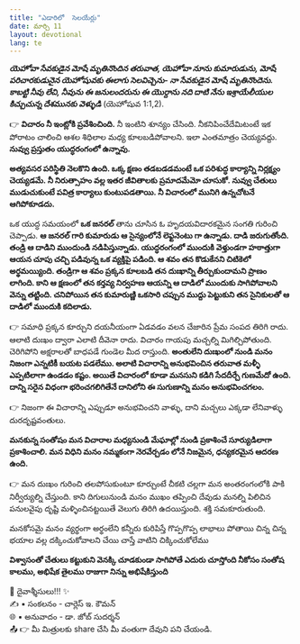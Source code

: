 ```yaml
---
title: "ఎడారిలో  సెలయేర్లు"
date: మార్చి 11
layout: devotional
lang: te
---
```


***యెహోవా సేవకుడైన మోషే మృతినొందిన తరువాత, యెహోవా నూను కుమారుడును, మోషే పరిచారకుడునైన యెహోషువకు ఈలాగు సెలవిచ్చెను- నా సేవకుడైన మోషే మృతినొందెను. కాబట్టి నీవు లేచి, నీవును ఈ జనులందరును ఈ యొర్దాను నది దాటి నేను ఇశ్రాయేలీయుల కిచ్చుచున్న దేశమునకు వెళ్ళుడి*** (యెహోషువ 1:1,2). 

👉 **విచారం నీ ఇంట్లోకి ప్రవేశించింది.**
 నీ ఇంటిని శూన్యం చేసింది. నీకనిపించేదేమిటంటే ఇక పోరాటం చాలించి ఆశల శిధిలాల మధ్య కూలబడిపోవాలని. ఇలా ఎంతమాత్రం చెయ్యవద్దు. **నువ్వు ప్రస్తుతం యుద్ధరంగంలో ఉన్నావు.**

 **అత్యవసర పరిస్థితి నెలకొని ఉంది. ఒక్క క్షణం తడబడడమంటే ఒక పరిశుద్ధ కార్యాన్ని నిర్లక్ష్యం చెయ్యడమే. నీ నిరుత్సాహం వల్ల ఇతర జీవితాలకు ప్రమాదమేమో చూసుకో. నువ్వు చేతులు ముడుచుకుంటే పవిత్ర కార్యాలు కుంటుపడతాయి. నీ విచారంలో మునిగి ఉన్నచోటనే ఆగిపోకూడదు.** 

ఒక యుద్ధ సమయంలో **ఒక జనరల్** తాను చూసిన ఓ హృదయవిదారకమైన సంగతి గురించి చెప్పాడు. 
**ఆ జనరల్ గారి కుమారుడు ఆ సైన్యంలోనే లెఫ్టనెంటు గా ఉన్నాడు. దాడి జరుగుతోంది. తండ్రి ఆ దాడిని ముందుండి నడిపిస్తున్నాడు. యుద్ధరంగంలో ముందుకి వెళ్తుండగా హఠాత్తుగా ఆయన చూపు చచ్చి పడివున్న ఒక వ్యక్తిపై పడింది. ఆ శవం తన కొడుకేనని చిటికెలో అర్థమయ్యింది. తండ్రిగా ఆ శవం ప్రక్కన కూలబడి తన దుఃఖాన్ని తీర్చుకుందామని ప్రాణం లాగింది. కాని ఆ క్షణంలో తన కర్తవ్య నిర్వహణ ఆయన్ని ఆ దాడిలో ముందుకు సాగిపోవాలని వెన్ను తట్టింది. చనిపోయిన తన కుమారుణ్ణి ఒకసారి చప్పున ముద్దు పెట్టుకుని తన సైనికులతో ఆ దాడిలో ముందుకి కదిలాడు.**

👉 సమాధి ప్రక్కన కూర్చుని దయనీయంగా ఏడవడం వలన చేజారిన ప్రేమ సంపద తిరిగి రాదు. ఆలాటి దుఃఖం ద్వారా ఎలాటి దీవెనా రాదు. విచారం గాయపు మచ్చల్ని మిగిల్చిపోతుంది. చెరిగిపోని అక్షరాలతో బాధపడే గుండెల మీద రాస్తుంది. 
**అంతులేని దుఃఖంలో నుండి మనం నిజంగా ఎన్నటికీ బయట పడలేము. అలాటి విచారాన్ని అనుభవించిన తరువాత మళ్ళీ ఎప్పటిలాగా ఉండడం కష్టం. అయితే విచారంలో కూడా మనసుని కడిగి సేదదీర్చే గుణమేదో ఉంది. దాన్ని సరైన విధంగా భరించగలిగితేనే దానిలోని ఈ సుగుణాన్ని మనం అనుభవించగలం.**

👉 నిజంగా ఈ విచారాన్ని ఎప్పుడూ అనుభవించని వాళ్ళు, దాని మచ్చలు ఎక్కడా లేనివాళ్ళు దురదృష్టవంతులు. 

**మనకున్న సంతోషం మన విచారాల మధ్యనుండి మేఘాల్లో నుండి ప్రకాశించే సూర్యుడిలాగా ప్రకాశించాలి. మన విధిని మనం నమ్మకంగా నెరవేర్చడం లోనే నిజమైన, ధన్యకరమైన ఆదరణ ఉంది.**

👉 మన దుఃఖం గురించి తలపోసుకుంటూ కూర్చుంటే చీకటి చల్లగా మన అంతరంగంలోకి పాకి నిర్వీర్యుల్ని చేస్తుంది. కాని దిగులునుండి మనం ముఖం తప్పించి దేవుడు మనల్ని పిలిచిన పనులవైపు దృష్టి మళ్ళించినట్టయితే వెలుగు తిరిగి ఉదయిస్తుంది. శక్తి సమకూరుతుంది.

మనకోసమై మనం వ్యర్థంగా అర్థంలేని కన్నీరు కురిపిస్తే గొప్పగొప్ప లాభాలు పోతాయి చిన్న చిన్న భయాల వల్ల దక్కించుకోవాలని చేయి చాస్తే వాటిని చిక్కించుకోలేము

**విశ్వాసంతో చేతులు కట్టుకుని వెనక్కి చూడకుండా సాగిపోతే ఎదురు చూస్తోంది నీకోసం సంతోష కాలము, అభిషేక తైలము రాజుగా నిన్ను అభిషేకిస్తుంది**

<div class="blessing">🙏 <span class="bless-text">దైవాశ్శీసులు!!!</span> ✨</div>

<div class="credit">✍️ <span class="credit-text">▪ సంకలనం - చార్లెస్ ఇ. కౌమన్</span></div>
<div class="credit">🌐 <span class="credit-text">▪ అనువాదం - డా. జోబ్ సుదర్శన్</span></div>


<div class="share">📤 👉 <span class="share-text">మీ మిత్రులకు share చేసి మీ వంతుగా దేవుని పని చేయండి.</span></div>
